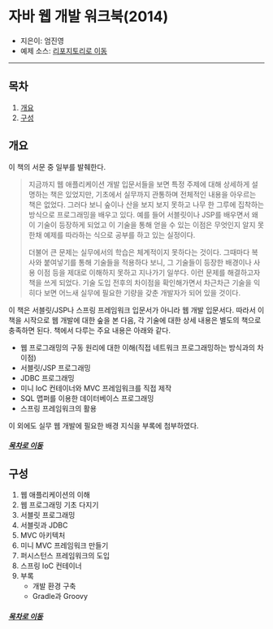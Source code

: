 자바 웹 개발 워크북(2014)
=====
* 지은이: 엄진영
* 예제 소스: [리포지토리로 이동](https://github.com/eomjinyoung/JavaWebProgramming) 
- - -
## 목차
1. [개요](#개요)
2. [구성](#구성)

## 개요
이 책의 서문 중 일부를 발췌한다.

> 지금까지 웹 애플리케이션 개발 입문서들을 보면 특정 주제에 대해 상세하게 설명하는 책은 있었지만, 기초에서 실무까지 관통하며 전체적인 내용을 아우르는 책은 없었다. 그러다 보니 숲이나 산을 보지 보지 못하고 나무 한 그루에 집착하는 방식으로 프로그래밍을 배우고 있다. 예를 들어 서블릿이나 JSP를 배우면서 왜 이 기술이 등장하게 되었고 이 기술을 통해 얻을 수 있는 이점은 무엇인지 알지 못한채 예제를 따라하는 식으로 공부를 하고 있는 실정이다.
>   
> 더불어 큰 문제는 실무에서의 학습은 체계적이지 못하다는 것이다. 그때마다 복사와 붙여넣기를 통해 기술들을 적용하다 보니, 그 기술들이 등장한 배경이나 사용 이점 등을 제대로 이해하지 못하고 지나가기 일쑤다. 이런 문제를 해결하고자 책을 쓰게 되었다. 기술 도입 전후의 차이점을 확인해가면서 차근차근 기술을 익히다 보면 어느새 실무에 필요한 기량을 갖춘 개발자가 되어 있을 것이다.

이 책은 서블릿/JSP나 스프링 프레임워크 입문서가 아니라 웹 개발 입문서다. 따라서 이 책을 시작으로 웹 개발에 대한 숲을 본 다음, 각 기술에 대한 상세 내용은 별도의 책으로 충족하면 된다. 책에서 다루는 주요 내용은 아래와 같다.

* 웹 프로그래밍의 구동 원리에 대한 이해(직접 네트워크 프로그래밍하는 방식과의 차이점)
* 서블릿/JSP 프로그래밍
* JDBC 프로그래밍
* 미니 IoC 컨테이너와 MVC 프레임워크를 직접 제작
* SQL 맵퍼를 이용한 데이터베이스 프로그래밍
* 스프링 프레임워크의 활용

이 외에도 실무 웹 개발에 필요한 배경 지식을 부록에 첨부하였다.

##### [목차로 이동](#목차)

## 구성
1. 웹 애플리케이션의 이해
2. 웹 프로그래밍 기초 다지기
3. 서블릿 프로그래밍
4. 서블릿과 JDBC
5. MVC 아키텍처
6. 미니 MVC 프레임워크 만들기
7. 퍼시스턴스 프레임워크의 도입
8. 스프링 IoC 컨테이너
9. 부록
	* 개발 환경 구축
	* Gradle과 Groovy

##### [목차로 이동](#목차)
